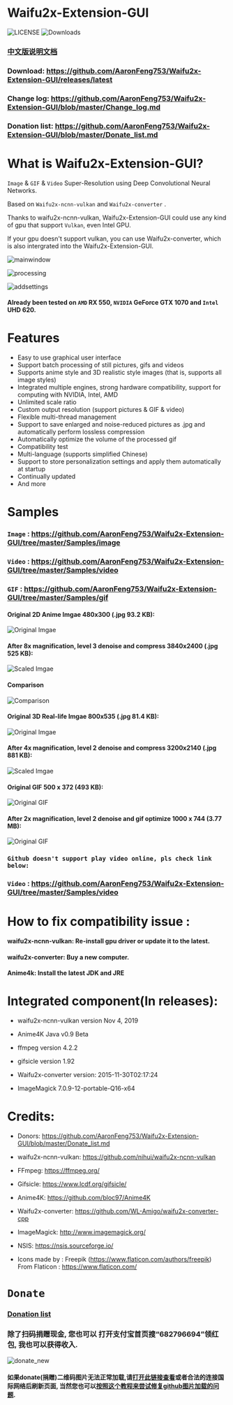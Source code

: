# Waifu2x-Extension-GUI

![LICENSE](https://camo.githubusercontent.com/3867ce531c10be1c59fae9642d8feca417d39b58/68747470733a2f2f696d672e736869656c64732e696f2f6769746875622f6c6963656e73652f636f6f6b6965592f596561726e696e672e737667)
![Downloads](https://img.shields.io/github/downloads/AaronFeng753/Waifu2x-Extension-GUI/total)

### [中文版说明文档](https://github.com/AaronFeng753/Waifu2x-Extension-GUI/blob/master/README_CN.md#waifu2x-extension-gui)
### Download: https://github.com/AaronFeng753/Waifu2x-Extension-GUI/releases/latest
### Change log: https://github.com/AaronFeng753/Waifu2x-Extension-GUI/blob/master/Change_log.md
### Donation list: https://github.com/AaronFeng753/Waifu2x-Extension-GUI/blob/master/Donate_list.md

# What is Waifu2x-Extension-GUI?
`Image` & `GIF` & `Video` Super-Resolution using Deep Convolutional Neural Networks.

Based on `Waifu2x-ncnn-vulkan` and `Waifu2x-converter` . 

Thanks to waifu2x-ncnn-vulkan, Waifu2x-Extension-GUI could use any kind of gpu that support `Vulkan`, even Intel GPU. 

If your gpu doesn't support vulkan, you can use Waifu2x-converter, which is also intergrated into the Waifu2x-Extension-GUI.

![mainwindow](/Screenshot/mainwindow.jpg)

![processing](/Screenshot/processing.jpg)

![addsettings](/Screenshot/addsetiings.jpg)

#### Already been tested on `AMD` RX 550, `NVIDIA` GeForce GTX 1070 and `Intel` UHD 620.

# Features
- Easy to use graphical user interface
- Support batch processing of still pictures, gifs and videos
- Supports anime style and 3D realistic style images (that is, supports all image styles)
- Integrated multiple engines, strong hardware compatibility, support for computing with NVIDIA, Intel, AMD
- Unlimited scale ratio
- Custom output resolution (support pictures & GIF & video)
- Flexible multi-thread management
- Support to save enlarged and noise-reduced pictures as .jpg and automatically perform lossless compression
- Automatically optimize the volume of the processed gif
- Compatibility test
- Multi-language (supports simplified Chinese)
- Support to store personalization settings and apply them automatically at startup
- Continually updated
- And more

# Samples
### **`Image`** : https://github.com/AaronFeng753/Waifu2x-Extension-GUI/tree/master/Samples/image

### **`Video`** : https://github.com/AaronFeng753/Waifu2x-Extension-GUI/tree/master/Samples/video

### **`GIF`** : https://github.com/AaronFeng753/Waifu2x-Extension-GUI/tree/master/Samples/gif

#### Original 2D Anime Imgae 480x300 (.jpg 93.2 KB):
![Original Imgae](/Samples/image/Original_[480x300].jpg)

#### After 8x magnification, level 3 denoise and compress 3840x2400 (.jpg 525 KB):
![Scaled Imgae](/Samples/image/Waifu2x_8x_[3840x2400].jpg)

#### Comparison
![Comparison](/Samples/image/Comparison.png)

#### Original 3D Real-life Imgae 800x535 (.jpg 81.4 KB):
![Original Imgae](/Samples/image/deer.jpg)

#### After 4x magnification, level 2 denoise and compress 3200x2140 (.jpg 881 KB):
![Scaled Imgae](/Samples/image/deer_Waifu2x.jpg)

#### Original GIF 500 x 372 (493 KB):
![Original GIF](/Samples/gif/2_original.gif)

#### After 2x magnification, level 2 denoise and gif optimize 1000 x 744 (3.77 MB):
![Original GIF](/Samples/gif/2_waifu2x_compressed.gif)

### `Github doesn't support play video online, pls check link below:`
### **`Video`** : https://github.com/AaronFeng753/Waifu2x-Extension-GUI/tree/master/Samples/video

# How to fix compatibility issue :
#### waifu2x-ncnn-vulkan: Re-install gpu driver or update it to the latest.
#### waifu2x-converter: Buy a new computer.
#### Anime4k: Install the latest JDK and JRE

# Integrated component(In releases):
- waifu2x-ncnn-vulkan version Nov 4, 2019

- Anime4K Java v0.9 Beta

- ffmpeg version 4.2.2

- gifsicle version 1.92

- Waifu2x-converter version: 2015-11-30T02:17:24

- ImageMagick 7.0.9-12-portable-Q16-x64

# Credits:
- Donors: https://github.com/AaronFeng753/Waifu2x-Extension-GUI/blob/master/Donate_list.md

- waifu2x-ncnn-vulkan: https://github.com/nihui/waifu2x-ncnn-vulkan

- FFmpeg: https://ffmpeg.org/

- Gifsicle: https://www.lcdf.org/gifsicle/

- Anime4K: https://github.com/bloc97/Anime4K

- Waifu2x-converter: https://github.com/WL-Amigo/waifu2x-converter-cpp

- ImageMagick: http://www.imagemagick.org/

- NSIS: https://nsis.sourceforge.io/

- Icons made by : Freepik (https://www.flaticon.com/authors/freepik) From Flaticon : https://www.flaticon.com/

# `Donate`
### [Donation list](https://github.com/AaronFeng753/Waifu2x-Extension-GUI/blob/master/Donate_list.md)
### 除了扫码捐赠现金, 您也可以 打开支付宝首页搜“682796694”领红包, 我也可以获得收入.
![donate_new](/donate_new.jpg)
#### 如果donate(捐赠)二维码图片无法正常加载,请[打开此链接查看](https://gitee.com/aaronfeng0711/Waifu2x-Extension-GUI/raw/master/donate.jpg)或者合法的连接国际网络后刷新页面, 当然您也可以[按照这个教程来尝试修复github图片加载的问题](https://github.com/AaronFeng753/Github_dns_hosts#github_dns_hosts).
